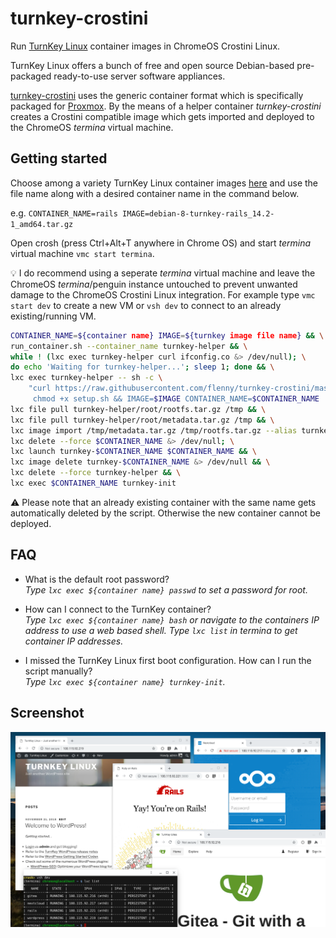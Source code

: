# turnkey-crostini

Run [TurnKey Linux](https://www.turnkeylinux.org/) container images in ChromeOS Crostini Linux.

TurnKey Linux offers a bunch of free and open source Debian-based pre-packaged ready-to-use server software appliances.

[turnkey-crostini](https://github.com/flenny/turnkey-crostini) uses the generic container format which is specifically packaged for [Proxmox](https://www.proxmox.com/en/). By the means of a helper container _turnkey-crostini_ creates a Crostini compatible image which gets imported and deployed to the ChromeOS _termina_ virtual machine.

## Getting started

Choose among a variety TurnKey Linux container images [here](http://mirror.turnkeylinux.org/turnkeylinux/images/proxmox/) and use the file name along with a desired container name in the command below.

e.g. `CONTAINER_NAME=rails IMAGE=debian-8-turnkey-rails_14.2-1_amd64.tar.gz`

Open crosh (press Ctrl+Alt+T anywhere in Chrome OS) and start _termina_ virtual machine `vmc start termina`.

:bulb: I do recommend using a seperate _termina_ virtual machine and leave the ChromeOS _termina_/penguin instance untouched to prevent unwanted damage to the ChromeOS Crostini Linux integration. For example type `vmc start dev` to create a new VM or `vsh dev` to connect to an already existing/running VM.

```bash
CONTAINER_NAME=${container name} IMAGE=${turnkey image file name} && \
run_container.sh --container_name turnkey-helper && \
while ! (lxc exec turnkey-helper curl ifconfig.co &> /dev/null); \
do echo 'Waiting for turnkey-helper...'; sleep 1; done && \
lxc exec turnkey-helper -- sh -c \
    "curl https://raw.githubusercontent.com/flenny/turnkey-crostini/master/setup.sh > setup.sh && \
     chmod +x setup.sh && IMAGE=$IMAGE CONTAINER_NAME=$CONTAINER_NAME ./setup.sh" && \
lxc file pull turnkey-helper/root/rootfs.tar.gz /tmp && \
lxc file pull turnkey-helper/root/metadata.tar.gz /tmp && \
lxc image import /tmp/metadata.tar.gz /tmp/rootfs.tar.gz --alias turnkey-$CONTAINER_NAME && \
lxc delete --force $CONTAINER_NAME &> /dev/null; \
lxc launch turnkey-$CONTAINER_NAME $CONTAINER_NAME && \
lxc image delete turnkey-$CONTAINER_NAME &> /dev/null && \
lxc delete --force turnkey-helper && \
lxc exec $CONTAINER_NAME turnkey-init
```

:warning: Please note that an already existing container with the same name gets automatically deleted by the script. Otherwise the new container cannot be deployed.

## FAQ
* What is the default root password?\
_Type `lxc exec ${container name} passwd` to set a password for root._

* How can I connect to the TurnKey container?\
_Type `lxc exec ${container name} bash` or navigate to the containers IP address to use a web based shell. Type `lxc list` in termina to get container IP addresses._

* I missed the TurnKey Linux first boot configuration. How can I run the script manually?\
_Type `lxc exec ${container name} turnkey-init`._

## Screenshot

![TurnKey Linux Apps](assets/turnkey-apps.png)
